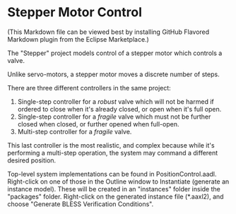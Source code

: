 # Stepper Motor Control

(This Markdown file can be viewed best by installing GitHub Flavored Markdown plugin from the Eclipse Marketplace.)

The "Stepper" project models control of a stepper motor which controls a valve.

Unlike servo-motors, a stepper motor moves a discrete number of steps.

There are three different controllers in the same project:
1.  Single-step controller for a *robust* valve which will not be harmed if ordered to close when it's already closed, or open when it's full open.
2.  Single-step controller for a *fragile* valve which must not be further closed when closed, or further opened when full-open.
3.  Multi-step controller for a *fragile* valve.

This last controller is the most realistic, and complex because while it's performing a multi-step operation, 
the system may command a different desired position.

Top-level system implementations can be found in PositionControl.aadl.  
Right-click on one of those in the Outline window to Instantiate (generate an instance model).
These will be created in an "instances" folder inside the "packages" folder.
Right-click on the generated instance file (*.aaxl2), and choose "Generate BLESS Verification Conditions".




